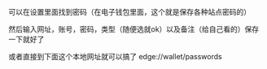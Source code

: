 可以在设置里面找到密码（在电子钱包里面，这个就是保存各种站点密码的）

然后输入网址，账号，密码，类型（随便选就ok）以及备注（给自己看的）保存一下就好了

或者直接到下面这个本地网址就可以搞了
edge://wallet/passwords
